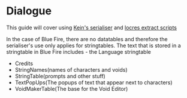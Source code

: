 # Dialogue

This guide will cover using [Kein's serialiser](Tools/UAssetSerialiser.zip) and [locres extract scripts](Tools/UE4_Locress_Scripts.zip)

In the case of Blue Fire, there are no datatables and therefore the serialiser's use only applies for stringtables. The text that is stored in a stringtable in Blue Fire includes - the Language stringtable
- Credits
- StringNames(names of characters and voids)
- StringTable(prompts and other stuff)
- TextPopUps(The popups of text that appear next to characters)
- VoidMakerTable(The base for the Void Editor)
